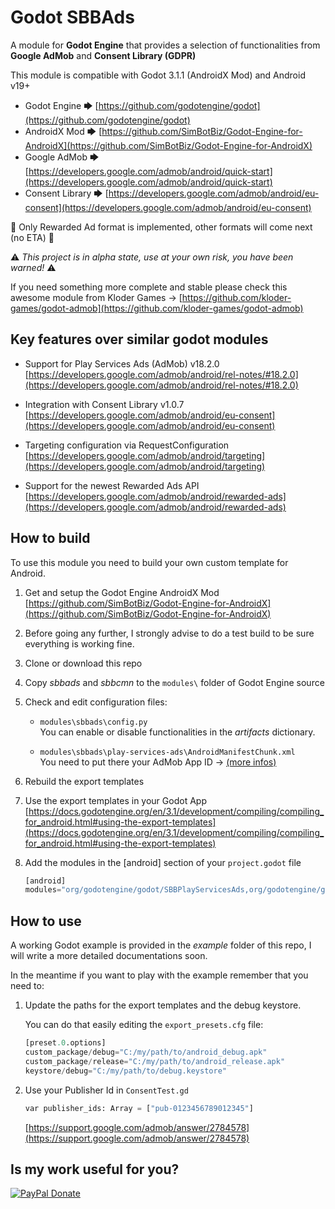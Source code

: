 # Godot SBBAds

A module for **Godot Engine** that provides a selection of functionalities from **Google AdMob** and **Consent Library (GDPR)**

This module is compatible with Godot 3.1.1 (AndroidX Mod) and Android v19+

- Godot Engine 🡆 [https://github.com/godotengine/godot](https://github.com/godotengine/godot)
- AndroidX Mod 🡆 [https://github.com/SimBotBiz/Godot-Engine-for-AndroidX](https://github.com/SimBotBiz/Godot-Engine-for-AndroidX)
- Google AdMob 🡆 [https://developers.google.com/admob/android/quick-start](https://developers.google.com/admob/android/quick-start)
- Consent Library 🡆 [https://developers.google.com/admob/android/eu-consent](https://developers.google.com/admob/android/eu-consent)

🚧 Only Rewarded Ad format is implemented, other formats will come next (no ETA) 🚧

⚠ *This project is in alpha state, use at your own risk, you have been warned!* ⚠

If you need something more complete and stable please check this awesome module from Kloder Games -> [https://github.com/kloder-games/godot-admob](https://github.com/kloder-games/godot-admob)

## Key features over similar godot modules

- Support for Play Services Ads (AdMob) v18.2.0  
[https://developers.google.com/admob/android/rel-notes/#18.2.0](https://developers.google.com/admob/android/rel-notes/#18.2.0)

- Integration with Consent Library v1.0.7  
[https://developers.google.com/admob/android/eu-consent](https://developers.google.com/admob/android/eu-consent)

- Targeting configuration via RequestConfiguration  
[https://developers.google.com/admob/android/targeting](https://developers.google.com/admob/android/targeting)

- Support for the newest Rewarded Ads API  
[https://developers.google.com/admob/android/rewarded-ads](https://developers.google.com/admob/android/rewarded-ads)

## How to build

To use this module you need to build your own custom template for Android.

1. Get and setup the Godot Engine AndroidX Mod  
[https://github.com/SimBotBiz/Godot-Engine-for-AndroidX](https://github.com/SimBotBiz/Godot-Engine-for-AndroidX)  

2. Before going any further, I strongly advise to do a test build to be sure everything is working fine.

3. Clone or download this repo

4. Copy *sbbads* and *sbbcmn* to the `modules\` folder of Godot Engine source

5. Check and edit configuration files:

    - `modules\sbbads\config.py`  
    You can enable or disable functionalities in the *artifacts* dictionary.

    - `modules\sbbads\play-services-ads\AndroidManifestChunk.xml`  
    You need to put there your AdMob App ID -> [(more infos)](https://developers.google.com/admob/android/quick-start#update_your_androidmanifestxml)

6. Rebuild the export templates

7. Use the export templates in your Godot App
    [https://docs.godotengine.org/en/3.1/development/compiling/compiling_for_android.html#using-the-export-templates](https://docs.godotengine.org/en/3.1/development/compiling/compiling_for_android.html#using-the-export-templates)

8. Add the modules in the [android] section of your `project.godot` file

    ```py
    [android]
    modules="org/godotengine/godot/SBBPlayServicesAds,org/godotengine/godot/SBBConsent"
    ```

## How to use

A working Godot example is provided in the *example* folder of this repo, I will write a more detailed documentations soon.

In the meantime if you want to play with the example remember that you need to:

1. Update the paths for the export templates and the debug keystore.

    You can do that easily editing the `export_presets.cfg` file:

    ```py
    [preset.0.options]
    custom_package/debug="C:/my/path/to/android_debug.apk"
    custom_package/release="C:/my/path/to/android_release.apk"
    keystore/debug="C:/my/path/to/debug.keystore"
    ```

2. Use your Publisher Id in `ConsentTest.gd`

    ```py
    var publisher_ids: Array = ["pub-0123456789012345"]
    ```

    [https://support.google.com/admob/answer/2784578](https://support.google.com/admob/answer/2784578)

## Is my work useful for you?

[![PayPal Donate](https://img.shields.io/badge/PayPal-Donate-blue)](https://www.paypal.com/cgi-bin/webscr?cmd=_s-xclick&hosted_button_id=3FBWGFBP8SUL4)
